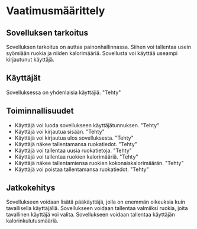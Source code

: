 # Vaatimusmäärittely 

## Sovelluksen tarkoitus

Sovelluksen tarkoitus on auttaa painonhallinnassa. Siihen voi tallentaa 
usein syömiään ruokia ja niiden kalorimääriä. Sovellusta voi käyttää 
useampi kirjautunut käyttäjä.

## Käyttäjät

Sovelluksessa on yhdenlaisia käyttäjiä. "Tehty"

## Toiminnallisuudet

- Käyttäjä voi luoda sovellukseen käyttäjätunnuksen. "Tehty"
- Käyttäjä voi kirjautua sisään. "Tehty"
- Käyttäjä voi kirjautua ulos sovelluksesta. "Tehty"
- Käyttäjä näkee tallentamansa ruokatiedot. "Tehty"
- Käyttäjä voi tallentaa uusia ruokatietoja. "Tehty"
- Käyttäjä voi tallentaa ruokien kalorimääriä. "Tehty"
- Käyttäjä näkee tallentamiensa ruokien kokonaiskalorimäärän. "Tehty"
- Käyttäjä voi poistaa tallentamansa ruokatiedot. "Tehty"

## Jatkokehitys

Sovellukseen voidaan lisätä pääkäyttäjä, jolla on enemmän oikeuksia kuin 
tavallisella käyttäjällä.
Sovellukseen voidaan tallentaa valmiiksi ruokia, joita tavallinen käyttäjä 
voi valita.
Sovellukseen voidaan tallentaa käyttäjän kalorinkulutusmääriä.

